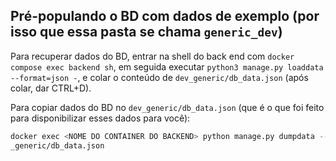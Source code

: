 ## Pré-populando o BD com dados de exemplo (por isso que essa pasta se chama `generic_dev`)

Para recuperar dados do BD, entrar na shell do back end com ``docker compose exec backend sh``, em seguida executar ``python3 manage.py loaddata --format=json -``,  e colar o conteúdo de `dev_generic/db_data.json` (após colar, dar CTRL+D).

Para copiar dados do BD no `dev_generic/db_data.json` (que é o que foi feito para disponibilizar esses dados para você): 
```bash
docker exec <NOME DO CONTAINER DO BACKEND> python manage.py dumpdata --indent 2 --exclude auth --exclude contenttypes --exclude sessions --exclude admin  > dev
_generic/db_data.json
```